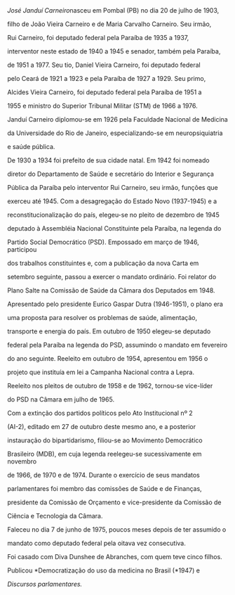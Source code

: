 

 



*José Janduí Carneiro*nasceu em Pombal (PB) no dia 20 de julho de 1903,

filho de João Vieira Carneiro e de Maria Carvalho Carneiro. Seu irmão,

Rui Carneiro, foi deputado federal pela Paraíba de 1935 a 1937,

interventor neste estado de 1940 a 1945 e senador, também pela Paraíba,

de 1951 a 1977. Seu tio, Daniel Vieira Carneiro, foi deputado federal

pelo Ceará de 1921 a 1923 e pela Paraíba de 1927 a 1929. Seu primo,

Alcides Vieira Carneiro, foi deputado federal pela Paraíba de 1951 a

1955 e ministro do Superior Tribunal Militar (STM) de 1966 a 1976.



Janduí Carneiro diplomou-se em 1926 pela Faculdade Nacional de Medicina

da Universidade do Rio de Janeiro, especializando-se em neuropsiquiatria

e saúde pública.



De 1930 a 1934 foi prefeito de sua cidade natal. Em 1942 foi nomeado

diretor do Departamento de Saúde e secretário do Interior e Segurança

Pública da Paraíba pelo interventor Rui Carneiro, seu irmão, funções que

exerceu até 1945. Com a desagregação do Estado Novo (1937-1945) e a

reconstitucionalização do país, elegeu-se no pleito de dezembro de 1945

deputado à Assembléia Nacional Constituinte pela Paraíba, na legenda do

Partido Social Democrático (PSD). Empossado em março de 1946, participou

dos trabalhos constituintes e, com a publicação da nova Carta em

setembro seguinte, passou a exercer o mandato ordinário. Foi relator do

Plano Salte na Comissão de Saúde da Câmara dos Deputados em 1948.

Apresentado pelo presidente Eurico Gaspar Dutra (1946-1951), o plano era

uma proposta para resolver os problemas de saúde, alimentação,

transporte e energia do país. Em outubro de 1950 elegeu-se deputado

federal pela Paraíba na legenda do PSD, assumindo o mandato em fevereiro

do ano seguinte. Reeleito em outubro de 1954, apresentou em 1956 o

projeto que instituía em lei a Campanha Nacional contra a Lepra.

Reeleito nos pleitos de outubro de 1958 e de 1962, tornou-se vice-líder

do PSD na Câmara em julho de 1965.



Com a extinção dos partidos políticos pelo Ato Institucional nº 2

(AI-2), editado em 27 de outubro deste mesmo ano, e a posterior

instauração do bipartidarismo, filiou-se ao Movimento Democrático

Brasileiro (MDB), em cuja legenda reelegeu-se sucessivamente em novembro

de 1966, de 1970 e de 1974. Durante o exercício de seus mandatos

parlamentares foi membro das comissões de Saúde e de Finanças,

presidente da Comissão de Orçamento e vice-presidente da Comissão de

Ciência e Tecnologia da Câmara.



Faleceu no dia 7 de junho de 1975, poucos meses depois de ter assumido o

mandato como deputado federal pela oitava vez consecutiva.



Foi casado com Diva Dunshee de Abranches, com quem teve cinco filhos.



Publicou *Democratização do uso da medicina no Brasil (*1947) e

*Discursos parlamentares.*



 



 



